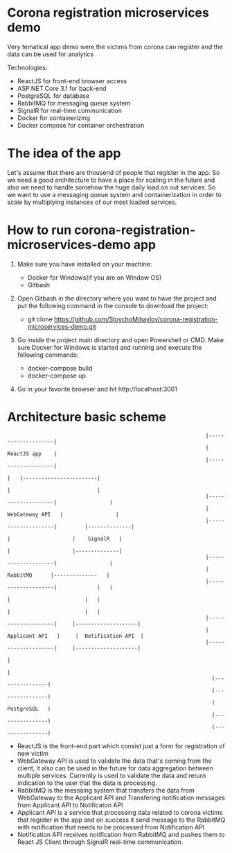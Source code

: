 # Corona registration microservices demo
Very tematical app demo were the victims from corona can register and the data can be used for analytics

Technologies:
  - ReactJS for front-end browser access
  - ASP.NET Core 3.1 for back-end 
  - PostgreSQL for database
  - RabbitMQ for messaging queue system
  - SignalR for real-time communication
  - Docker for containerizing
  - Docker compose for container orchestration
  
# The idea of the app
Let's assume that there are thousend of people that register in the app. So we need a good architecture to have a place for scaling in the future and also we need to handle somehow the huge daily load on out services. So we want to use a messaging queue system and containerization in order to scale by multiplying instances of our most loaded services.

# How to run corona-registration-microservices-demo app
1. Make sure you have installed on your machine: 
    - Docker for Windows(if you are on Window OS)
    - Gitbash

2. Open Gitbash in the directory where you want to have the project and put the following command in the console to download the project:
    - git clone https://github.com/StoychoMihaylov/corona-registration-microservices-demo.git

3. Go inside the project main directory and open Powershell or CMD. Make sure Docker for Windows is started and running and execute the following commands:
    - docker-compose build
    - docker-compose up
    
4. Go in your favorite browser and hit http://localhost:3001

# Architecture basic scheme

                                                                    |--------------------|
                                                                    |     ReactJS app    |
                                                                    |--------------------|
                                                                              |   |------------------------|
                                                                              |                            |
                                                                    |--------------------|                 |
                                                                    |   WebGateway API   |                 |
                                                                    |--------------------|         |--------------|
                                                                              |                    |    SignalR   |
                                                                              |                    |--------------|
                                                                    |--------------------|                 |
                                                                    |      RabbitMQ      |--------------   |
                                                                    |--------------------|             |   |
                                                                              |                        |   |
                                                                              |                        |   |
                                                                    |--------------------|     |--------------------|
                                                                    |    Applicant API   |     |  Notification API  |
                                                                    |--------------------|     |--------------------|
                                                                              |
                                                                              |
                                                                      (----------------)
                                                                      (----------------)
                                                                      (   PostgreSQL   )
                                                                      (----------------)
                                                                      (----------------)

- ReactJS is the front-end part which consist just a form for registration of new victim
- WebGateway API is used to validate the data that's coming from the client, it also can be used in the future for data aggregation between multiple services.
Currently is used to validate the data and return indication to the user that the data is processing.
- RabbitMQ is the messaing system that transfers the data from WebGateway to the Applicant API and Transfering notification messages from Applicant API
to Notificaton API
- Applicant API is a service that processing data related to corona victims that register in the app and on success it send message to the RabbitMQ with notification
that needs to be processed from Notification API
- Notification API receives notification from RabbitMQ and pushes them to React JS Client through SignalR real-time communication.

